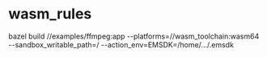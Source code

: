 # wasm_rules

bazel build //examples/ffmpeg:app --platforms=//wasm_toolchain:wasm64 --sandbox_writable_path=/ --action_env=EMSDK=/home/.../.emsdk

